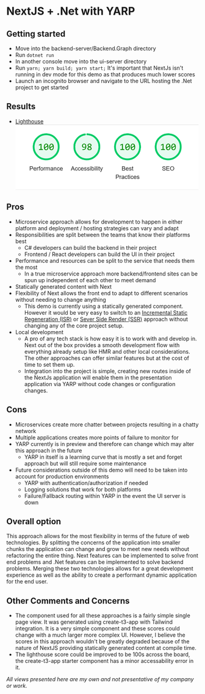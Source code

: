 # NextJS + .Net with YARP
## Getting started
- Move into the backend-server/Backend.Graph directory
- Run `dotnet run`
- In another console move into the ui-server directory
- Run `yarn; yarn build; yarn start;` It's important that NextJs isn't running in dev mode for this demo as that produces much lower scores
- Launch an incognito browser and navigate to the URL hosting the .Net project to get started

## Results
- [Lighthouse](./resources/lighthouse_scores.json)
![Scores](./resources/scores.png)

## Pros
- Microservice approach allows for development to happen in either platform and deployment / hosting strategies can vary and adapt
- Responsibilities are split between the teams that know their platforms best
    - C# developers can build the backend in their project
    - Frontend / React developers can build the UI in their project
- Performance and resources can be split to the service that needs them the most
    - In a true microservice approach more backend/frontend sites can be spun up independent of each other to meet demand
- Statically generated content with Next
- Flexibility of Next allows the front end to adapt to different scenarios without needing to change anything
    - This demo is currently using a statically generated component. However it would be very easy to switch to an [Incremental Static Regeneration (ISR)](https://nextjs.org/docs/basic-features/data-fetching/incremental-static-regeneration) or [Sever Side Render (SSR)](https://nextjs.org/docs/basic-features/data-fetching/get-server-side-props) approach without changing any of the core project setup.
- Local development
    - A pro of any tech stack is how easy it is to work with and develop in. Next out of the box provides a smooth development flow with everything already setup like HMR and other local considerations. The other approaches can offer similar features but at the cost of time to set them up.
    - Integration into the project is simple, creating new routes inside of the NextJs application will enable them in the presentation application via YARP without code changes or configuration changes.

## Cons
- Microservices create more chatter between projects resulting in a chatty network
- Multiple applications creates more points of failure to monitor for
- YARP currently is in preview and therefore can change which may alter this approach in the future
    - YARP in itself is a learning curve that is mostly a set and forget approach but will still require some maintenance
- Future considerations outside of this demo will need to be taken into account for production environments
    - YARP with authentication/authorization if needed
    - Logging solutions that work for both platforms
    - Failure/Fallback routing within YARP in the event the UI server is down

## Overall option
This approach allows for the most flexibility in terms of the future of web technologies. By splitting the concerns of the application into smaller chunks the application can change and grow to meet new needs without refactoring the entire thing. Next features can be implemented to solve front end problems and .Net features can be implemented to solve backend problems. Merging these two technologies allows for a great development experience as well as the ability to create a performant dynamic application for the end user.

## Other Comments and Concerns
- The component used for all these approaches is a fairly simple single page view. It was generated using create-t3-app with Tailwind integration. It is a very simple component and these scores could change with a much larger more complex UI. However, I believe the scores in this approach wouldn't be greatly degraded because of the nature of NextJS providing statically generated content at compile time.
- The lighthouse score could be improved to be 100s across the board, the create-t3-app starter component has a minor accessability error in it.

_All views presented here are my own and not presentative of my company or work._